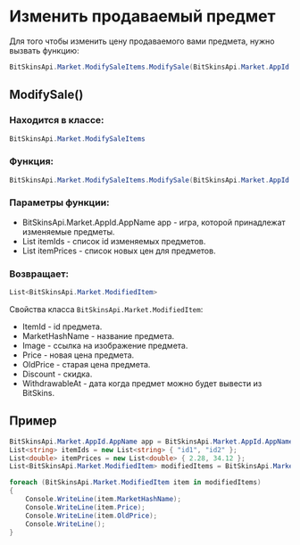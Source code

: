 ﻿# Изменить продаваемый предмет

Для того чтобы изменить цену продаваемого вами предмета, нужно вызвать функцию:

```csharp
BitSkinsApi.Market.ModifySaleItems.ModifySale(BitSkinsApi.Market.AppId.AppName app, List<string> itemIds, List<double> itemPrices);
```

## ModifySale()

### Находится в классе:

```csharp
BitSkinsApi.Market.ModifySaleItems
```

### Функция:

```csharp
BitSkinsApi.Market.ModifySaleItems.ModifySale(BitSkinsApi.Market.AppId.AppName app, List<string> itemIds, List<double> itemPrices);
```

### Параметры функции:

* BitSkinsApi.Market.AppId.AppName app - игра, которой принадлежат изменяемые предметы.
* List<string> itemIds - список id изменяемых предметов.
* List<double> itemPrices - список новых цен для предметов.

### Возвращает:

```csharp
List<BitSkinsApi.Market.ModifiedItem>
```

Свойства класса ```BitSkinsApi.Market.ModifiedItem```:
* ItemId - id предмета.
* MarketHashName - название предмета.
* Image - ссылка на изображение предмета.
* Price - новая цена предмета.
* OldPrice - старая цена предмета.
* Discount - скидка.
* WithdrawableAt - дата когда предмет можно будет вывести из BitSkins.

## Пример

```csharp
BitSkinsApi.Market.AppId.AppName app = BitSkinsApi.Market.AppId.AppName.CounterStrikGlobalOffensive;
List<string> itemIds = new List<string> { "id1", "id2" };
List<double> itemPrices = new List<double> { 2.28, 34.12 };
List<BitSkinsApi.Market.ModifiedItem> modifiedItems = BitSkinsApi.Market.ModifySaleItems.ModifySale(app, itemIds, itemPrices);

foreach (BitSkinsApi.Market.ModifiedItem item in modifiedItems)
{
    Console.WriteLine(item.MarketHashName);
    Console.WriteLine(item.Price);
    Console.WriteLine(item.OldPrice);
    Console.WriteLine();
}
```